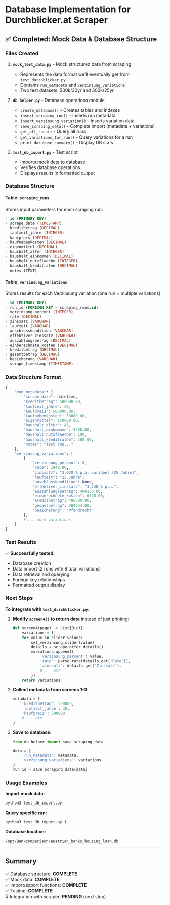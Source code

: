 # Database Implementation for Durchblicker.at Scraper

## ✅ Completed: Mock Data & Database Structure

### Files Created

1. **`mock_test_data.py`** - Mock structured data from scraping
   - Represents the data format we'll eventually get from `test_durchblicker.py`
   - Contains `run_metadata` and `verzinsung_variations`
   - Two test datasets: 500k/30yr and 300k/25yr

2. **`db_helper.py`** - Database operations module
   - `create_database()` - Creates tables and indexes
   - `insert_scraping_run()` - Inserts run metadata
   - `insert_verzinsung_variation()` - Inserts variation data
   - `save_scraping_data()` - Complete import (metadata + variations)
   - `get_all_runs()` - Query all runs
   - `get_variations_for_run()` - Query variations for a run
   - `print_database_summary()` - Display DB stats

3. **`test_db_import.py`** - Test script
   - Imports mock data to database
   - Verifies database operations
   - Displays results in formatted output

### Database Structure

#### Table: `scraping_runs`
Stores input parameters for each scraping run:
```sql
- id (PRIMARY KEY)
- scrape_date (TIMESTAMP)
- kreditbetrag (DECIMAL)
- laufzeit_jahre (INTEGER)
- kaufpreis (DECIMAL)
- kaufnebenkosten (DECIMAL)
- eigenmittel (DECIMAL)
- haushalt_alter (INTEGER)
- haushalt_einkommen (DECIMAL)
- haushalt_nutzflaeche (INTEGER)
- haushalt_kreditraten (DECIMAL)
- notes (TEXT)
```

#### Table: `verzinsung_variations`
Stores results for each Verzinsung variation (one run = multiple variations):
```sql
- id (PRIMARY KEY)
- run_id (FOREIGN KEY → scraping_runs.id)
- verzinsung_percent (INTEGER)
- rate (DECIMAL)
- zinssatz (VARCHAR)
- laufzeit (VARCHAR)
- anschlusskondition (VARCHAR)
- effektiver_zinssatz (VARCHAR)
- auszahlungsbetrag (DECIMAL)
- einberechnete_kosten (DECIMAL)
- kreditbetrag (DECIMAL)
- gesamtbetrag (DECIMAL)
- besicherung (VARCHAR)
- scrape_timestamp (TIMESTAMP)
```

### Data Structure Format

```python
{
    "run_metadata": {
        "scrape_date": datetime,
        "kreditbetrag": 500000.00,
        "laufzeit_jahre": 30,
        "kaufpreis": 500000.00,
        "kaufnebenkosten": 50000.00,
        "eigenmittel": 150000.00,
        "haushalt_alter": 45,
        "haushalt_einkommen": 5200.00,
        "haushalt_nutzflaeche": 100,
        "haushalt_kreditraten": 300.00,
        "notes": "Test run..."
    },
    "verzinsung_variations": [
        {
            "verzinsung_percent": 0,
            "rate": 1948.00,
            "zinssatz": "3,020 % p.a. variabel (25 Jahre)",
            "laufzeit": "25 Jahre",
            "anschlusskondition": None,
            "effektiver_zinssatz": "3,240 % p.a.",
            "auszahlungsbetrag": 400130.00,
            "einberechnete_kosten": 6370.00,
            "kreditbetrag": 406500.00,
            "gesamtbetrag": 584334.00,
            "besicherung": "Pfandrecht"
        },
        # ... more variations
    ]
}
```

### Test Results

✅ **Successfully tested:**
- Database creation
- Data import (2 runs with 8 total variations)
- Data retrieval and querying
- Foreign key relationships
- Formatted output display

### Next Steps

**To integrate with `test_durchblicker.py`:**

1. **Modify `screen4()` to return data** instead of just printing:
   ```python
   def screen4(page) -> List[Dict]:
       variations = []
       for value in slider_values:
           set_verzinsung_slider(value)
           details = scrape_offer_details()
           variations.append({
               'verzinsung_percent': value,
               'rate': parse_rate(details.get('Rate')),
               'zinssatz': details.get('Zinssatz'),
               # ... etc
           })
       return variations
   ```

2. **Collect metadata from screens 1-3**:
   ```python
   metadata = {
       'kreditbetrag': 500000,
       'laufzeit_jahre': 30,
       'kaufpreis': 500000,
       # ... etc
   }
   ```

3. **Save to database**:
   ```python
   from db_helper import save_scraping_data
   
   data = {
       'run_metadata': metadata,
       'verzinsung_variations': variations
   }
   run_id = save_scraping_data(data)
   ```

### Usage Examples

**Import mock data:**
```bash
python3 test_db_import.py
```

**Query specific run:**
```bash
python3 test_db_import.py 1
```

**Database location:**
```
/opt/Bankcomparison/austrian_banks_housing_loan.db
```

---

## Summary

✅ Database structure: **COMPLETE**  
✅ Mock data: **COMPLETE**  
✅ Import/export functions: **COMPLETE**  
✅ Testing: **COMPLETE**  
⏳ Integration with scraper: **PENDING** (next step)

